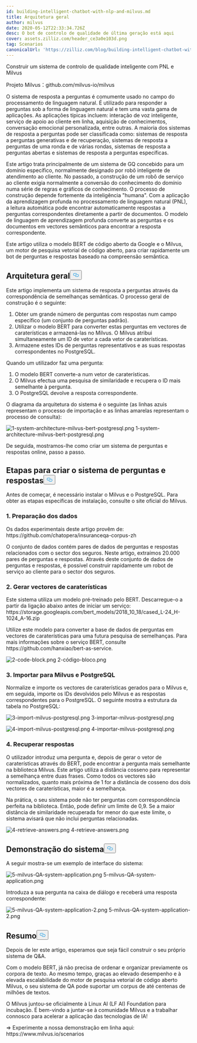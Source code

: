 ```yaml
---
id: building-intelligent-chatbot-with-nlp-and-milvus.md
title: Arquitetura geral
author: milvus
date: 2020-05-12T22:33:34.726Z
desc: O bot de controlo de qualidade de última geração está aqui
cover: assets.zilliz.com/header_ce3a0e103d.png
tag: Scenarios
canonicalUrl: 'https://zilliz.com/blog/building-intelligent-chatbot-with-nlp-and-milvus'
---
```

<custom-h1>Construir um sistema de controlo de qualidade inteligente com PNL e Milvus</custom-h1><p>Projeto Milvus：github.com/milvus-io/milvus</p>
<p>O sistema de resposta a perguntas é comumente usado no campo do processamento de linguagem natural. É utilizado para responder a perguntas sob a forma de linguagem natural e tem uma vasta gama de aplicações. As aplicações típicas incluem: interação de voz inteligente, serviço de apoio ao cliente em linha, aquisição de conhecimentos, conversação emocional personalizada, entre outras. A maioria dos sistemas de resposta a perguntas pode ser classificada como: sistemas de resposta a perguntas generativas e de recuperação, sistemas de resposta a perguntas de uma ronda e de várias rondas, sistemas de resposta a perguntas abertas e sistemas de resposta a perguntas específicas.</p>
<p>Este artigo trata principalmente de um sistema de GQ concebido para um domínio específico, normalmente designado por robô inteligente de atendimento ao cliente. No passado, a construção de um robô de serviço ao cliente exigia normalmente a conversão do conhecimento do domínio numa série de regras e gráficos de conhecimento. O processo de construção depende fortemente da inteligência "humana". Com a aplicação da aprendizagem profunda no processamento de linguagem natural (PNL), a leitura automática pode encontrar automaticamente respostas a perguntas correspondentes diretamente a partir de documentos. O modelo de linguagem de aprendizagem profunda converte as perguntas e os documentos em vectores semânticos para encontrar a resposta correspondente.</p>
<p>Este artigo utiliza o modelo BERT de código aberto da Google e o Milvus, um motor de pesquisa vetorial de código aberto, para criar rapidamente um bot de perguntas e respostas baseado na compreensão semântica.</p>
<h2 id="Overall-Architecture" class="common-anchor-header">Arquitetura geral<button data-href="#Overall-Architecture" class="anchor-icon" translate="no">
      <svg translate="no"
        aria-hidden="true"
        focusable="false"
        height="20"
        version="1.1"
        viewBox="0 0 16 16"
        width="16"
      >
        <path
          fill="#0092E4"
          fill-rule="evenodd"
          d="M4 9h1v1H4c-1.5 0-3-1.69-3-3.5S2.55 3 4 3h4c1.45 0 3 1.69 3 3.5 0 1.41-.91 2.72-2 3.25V8.59c.58-.45 1-1.27 1-2.09C10 5.22 8.98 4 8 4H4c-.98 0-2 1.22-2 2.5S3 9 4 9zm9-3h-1v1h1c1 0 2 1.22 2 2.5S13.98 12 13 12H9c-.98 0-2-1.22-2-2.5 0-.83.42-1.64 1-2.09V6.25c-1.09.53-2 1.84-2 3.25C6 11.31 7.55 13 9 13h4c1.45 0 3-1.69 3-3.5S14.5 6 13 6z"
        ></path>
      </svg>
    </button></h2><p>Este artigo implementa um sistema de resposta a perguntas através da correspondência de semelhanças semânticas. O processo geral de construção é o seguinte:</p>
<ol>
<li>Obter um grande número de perguntas com respostas num campo específico (um conjunto de perguntas padrão).</li>
<li>Utilizar o modelo BERT para converter estas perguntas em vectores de caraterísticas e armazená-las no Milvus. O Milvus atribui simultaneamente um ID de vetor a cada vetor de caraterísticas.</li>
<li>Armazene estes IDs de perguntas representativos e as suas respostas correspondentes no PostgreSQL.</li>
</ol>
<p>Quando um utilizador faz uma pergunta:</p>
<ol>
<li>O modelo BERT converte-a num vetor de caraterísticas.</li>
<li>O Milvus efectua uma pesquisa de similaridade e recupera o ID mais semelhante à pergunta.</li>
<li>O PostgreSQL devolve a resposta correspondente.</li>
</ol>
<p>O diagrama da arquitetura do sistema é o seguinte (as linhas azuis representam o processo de importação e as linhas amarelas representam o processo de consulta):</p>
<p>
  
   <span class="img-wrapper"> <img translate="no" src="https://assets.zilliz.com/1_system_architecture_milvus_bert_postgresql_63de466754.png" alt="1-system-architecture-milvus-bert-postgresql.png" class="doc-image" id="1-system-architecture-milvus-bert-postgresql.png" />
   </span> <span class="img-wrapper"> <span>1-system-architecture-milvus-bert-postgresql.png</span> </span></p>
<p>De seguida, mostramos-lhe como criar um sistema de perguntas e respostas online, passo a passo.</p>
<h2 id="Steps-to-Build-the-QA-System" class="common-anchor-header">Etapas para criar o sistema de perguntas e respostas<button data-href="#Steps-to-Build-the-QA-System" class="anchor-icon" translate="no">
      <svg translate="no"
        aria-hidden="true"
        focusable="false"
        height="20"
        version="1.1"
        viewBox="0 0 16 16"
        width="16"
      >
        <path
          fill="#0092E4"
          fill-rule="evenodd"
          d="M4 9h1v1H4c-1.5 0-3-1.69-3-3.5S2.55 3 4 3h4c1.45 0 3 1.69 3 3.5 0 1.41-.91 2.72-2 3.25V8.59c.58-.45 1-1.27 1-2.09C10 5.22 8.98 4 8 4H4c-.98 0-2 1.22-2 2.5S3 9 4 9zm9-3h-1v1h1c1 0 2 1.22 2 2.5S13.98 12 13 12H9c-.98 0-2-1.22-2-2.5 0-.83.42-1.64 1-2.09V6.25c-1.09.53-2 1.84-2 3.25C6 11.31 7.55 13 9 13h4c1.45 0 3-1.69 3-3.5S14.5 6 13 6z"
        ></path>
      </svg>
    </button></h2><p>Antes de começar, é necessário instalar o Milvus e o PostgreSQL. Para obter as etapas específicas de instalação, consulte o site oficial do Milvus.</p>
<h3 id="1-Data-preparation" class="common-anchor-header">1. Preparação dos dados</h3><p>Os dados experimentais deste artigo provêm de: https://github.com/chatopera/insuranceqa-corpus-zh</p>
<p>O conjunto de dados contém pares de dados de perguntas e respostas relacionados com o sector dos seguros. Neste artigo, extraímos 20.000 pares de perguntas e respostas. Através deste conjunto de dados de perguntas e respostas, é possível construir rapidamente um robot de serviço ao cliente para o sector dos seguros.</p>
<h3 id="2-Generate-feature-vectors" class="common-anchor-header">2. Gerar vectores de caraterísticas</h3><p>Este sistema utiliza um modelo pré-treinado pelo BERT. Descarregue-o a partir da ligação abaixo antes de iniciar um serviço: https://storage.googleapis.com/bert_models/2018_10_18/cased_L-24_H-1024_A-16.zip</p>
<p>Utilize este modelo para converter a base de dados de perguntas em vectores de caraterísticas para uma futura pesquisa de semelhanças. Para mais informações sobre o serviço BERT, consulte https://github.com/hanxiao/bert-as-service.</p>
<p>
  
   <span class="img-wrapper"> <img translate="no" src="https://assets.zilliz.com/2_code_block_e1b2021a91.png" alt="2-code-block.png" class="doc-image" id="2-code-block.png" />
   </span> <span class="img-wrapper"> <span>2-código-bloco.png</span> </span></p>
<h3 id="3-Import-to-Milvus-and-PostgreSQL" class="common-anchor-header">3. Importar para Milvus e PostgreSQL</h3><p>Normalize e importe os vectores de caraterísticas gerados para o Milvus e, em seguida, importe os IDs devolvidos pelo Milvus e as respostas correspondentes para o PostgreSQL. O seguinte mostra a estrutura da tabela no PostgreSQL:</p>
<p>
  
   <span class="img-wrapper"> <img translate="no" src="https://assets.zilliz.com/3_import_milvus_postgresql_bb2a258c61.png" alt="3-import-milvus-postgresql.png" class="doc-image" id="3-import-milvus-postgresql.png" />
   </span> <span class="img-wrapper"> <span>3-importar-milvus-postgresql.png</span> </span></p>
<p>
  
   <span class="img-wrapper"> <img translate="no" src="https://assets.zilliz.com/4_import_milvus_postgresql_2abc29a4c4.png" alt="4-import-milvus-postgresql.png" class="doc-image" id="4-import-milvus-postgresql.png" />
   </span> <span class="img-wrapper"> <span>4-importar-milvus-postgresql.png</span> </span></p>
<h3 id="4-Retrieve-Answers" class="common-anchor-header">4. Recuperar respostas</h3><p>O utilizador introduz uma pergunta e, depois de gerar o vetor de caraterísticas através do BERT, pode encontrar a pergunta mais semelhante na biblioteca Milvus. Este artigo utiliza a distância cosseno para representar a semelhança entre duas frases. Como todos os vectores são normalizados, quanto mais próxima de 1 for a distância de cosseno dos dois vectores de caraterísticas, maior é a semelhança.</p>
<p>Na prática, o seu sistema pode não ter perguntas com correspondência perfeita na biblioteca. Então, pode definir um limite de 0,9. Se a maior distância de similaridade recuperada for menor do que este limite, o sistema avisará que não inclui perguntas relacionadas.</p>
<p>
  
   <span class="img-wrapper"> <img translate="no" src="https://assets.zilliz.com/4_retrieve_answers_6424db1032.png" alt="4-retrieve-answers.png" class="doc-image" id="4-retrieve-answers.png" />
   </span> <span class="img-wrapper"> <span>4-retrieve-answers.png</span> </span></p>
<h2 id="System-Demonstration" class="common-anchor-header">Demonstração do sistema<button data-href="#System-Demonstration" class="anchor-icon" translate="no">
      <svg translate="no"
        aria-hidden="true"
        focusable="false"
        height="20"
        version="1.1"
        viewBox="0 0 16 16"
        width="16"
      >
        <path
          fill="#0092E4"
          fill-rule="evenodd"
          d="M4 9h1v1H4c-1.5 0-3-1.69-3-3.5S2.55 3 4 3h4c1.45 0 3 1.69 3 3.5 0 1.41-.91 2.72-2 3.25V8.59c.58-.45 1-1.27 1-2.09C10 5.22 8.98 4 8 4H4c-.98 0-2 1.22-2 2.5S3 9 4 9zm9-3h-1v1h1c1 0 2 1.22 2 2.5S13.98 12 13 12H9c-.98 0-2-1.22-2-2.5 0-.83.42-1.64 1-2.09V6.25c-1.09.53-2 1.84-2 3.25C6 11.31 7.55 13 9 13h4c1.45 0 3-1.69 3-3.5S14.5 6 13 6z"
        ></path>
      </svg>
    </button></h2><p>A seguir mostra-se um exemplo de interface do sistema:</p>
<p>
  
   <span class="img-wrapper"> <img translate="no" src="https://assets.zilliz.com/5_milvus_QA_system_application_e5860cee42.png" alt="5-milvus-QA-system-application.png" class="doc-image" id="5-milvus-qa-system-application.png" />
   </span> <span class="img-wrapper"> <span>5-milvus-QA-system-application.png</span> </span></p>
<p>Introduza a sua pergunta na caixa de diálogo e receberá uma resposta correspondente:</p>
<p>
  
   <span class="img-wrapper"> <img translate="no" src="https://assets.zilliz.com/5_milvus_QA_system_application_2_8064237e2a.png" alt="5-milvus-QA-system-application-2.png" class="doc-image" id="5-milvus-qa-system-application-2.png" />
   </span> <span class="img-wrapper"> <span>5-milvus-QA-system-application-2.png</span> </span></p>
<h2 id="Summary" class="common-anchor-header">Resumo<button data-href="#Summary" class="anchor-icon" translate="no">
      <svg translate="no"
        aria-hidden="true"
        focusable="false"
        height="20"
        version="1.1"
        viewBox="0 0 16 16"
        width="16"
      >
        <path
          fill="#0092E4"
          fill-rule="evenodd"
          d="M4 9h1v1H4c-1.5 0-3-1.69-3-3.5S2.55 3 4 3h4c1.45 0 3 1.69 3 3.5 0 1.41-.91 2.72-2 3.25V8.59c.58-.45 1-1.27 1-2.09C10 5.22 8.98 4 8 4H4c-.98 0-2 1.22-2 2.5S3 9 4 9zm9-3h-1v1h1c1 0 2 1.22 2 2.5S13.98 12 13 12H9c-.98 0-2-1.22-2-2.5 0-.83.42-1.64 1-2.09V6.25c-1.09.53-2 1.84-2 3.25C6 11.31 7.55 13 9 13h4c1.45 0 3-1.69 3-3.5S14.5 6 13 6z"
        ></path>
      </svg>
    </button></h2><p>Depois de ler este artigo, esperamos que seja fácil construir o seu próprio sistema de Q&amp;A.</p>
<p>Com o modelo BERT, já não precisa de ordenar e organizar previamente os corpora de texto. Ao mesmo tempo, graças ao elevado desempenho e à elevada escalabilidade do motor de pesquisa vetorial de código aberto Milvus, o seu sistema de QA pode suportar um corpus de até centenas de milhões de textos.</p>
<p>O Milvus juntou-se oficialmente à Linux AI (LF AI) Foundation para incubação. É bem-vindo a juntar-se à comunidade Milvus e a trabalhar connosco para acelerar a aplicação das tecnologias de IA!</p>
<p>=&gt; Experimente a nossa demonstração em linha aqui: https://www.milvus.io/scenarios</p>
